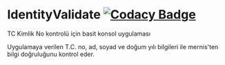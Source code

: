 # IdentityValidate [![Codacy Badge](https://api.codacy.com/project/badge/Grade/be8cbef69b3a4f64aa57a432d7473293)](https://app.codacy.com/gh/cmoztas/IdentityValidate?utm_source=github.com&utm_medium=referral&utm_content=cmoztas/IdentityValidate&utm_campaign=Badge_Grade_Settings)

TC Kimlik No kontrolü için basit konsol uygulaması

Uygulamaya verilen T.C. no, ad, soyad ve doğum yılı bilgileri ile mernis'ten bilgi doğruluğunu kontrol eder.
